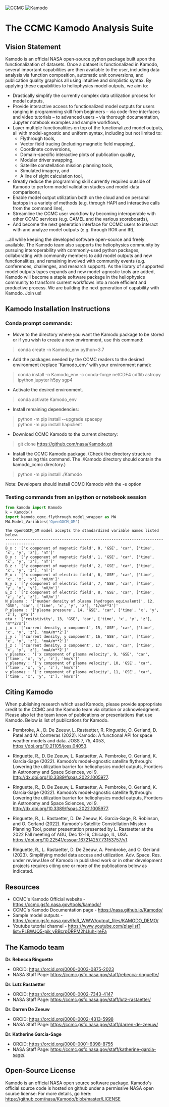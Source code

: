 ![CCMC](docs/notebooks/Files/CCMC.png) ![Kamodo](docs/notebooks/Files/Kamodo.png)
# The CCMC Kamodo Analysis Suite
## Vision Statement
Kamodo is an official NASA open-source python package built upon the functionalization of datasets. Once a dataset is functionalized in Kamodo, several important capabilities are then available to the user, including data analysis via function composition, automatic unit conversions, and publication quality graphics all using intuitive and simplistic syntax. By applying these capabilities to heliophysics model outputs, we aim to:
-	Drastically simplify the currently complex data utilization process for model outputs,
-	Provide interactive access to functionalized model outputs for users ranging in programming skill from beginners – via code-free interfaces and video tutorials – to advanced users – via thorough documentation, Jupyter notebook examples and sample workflows,
-	Layer multiple functionalities on top of the functionalized model outputs, all with model-agnostic and uniform syntax, including but not limited to:
    - Flythrough tools,
    - Vector field tracing (including magnetic field mapping),
    - Coordinate conversions,
    - Domain-specific interactive plots of publication quality,
    - Modular driver swapping,
    - Satellite constellation mission planning tools,
    - Simulated imagery, and
    - A line of sight calculation tool,
-	Greatly reduce the programming skill currently required outside of Kamodo to perform model validation studies and model-data comparisons,
-	Enable model output utilization both on the cloud and on personal laptops in a variety of methods (e.g. through HAPI and interactive calls from the command line),
-	Streamline the CCMC user workflow by becoming interoperable with other CCMC services (e.g. CAMEL and the various scoreboards),
-	And become the next generation interface for CCMC users to interact with and analyze model outputs (e.g. through ROR and IR),

...all while keeping the developed software open-source and freely available. The Kamodo team also supports the heliophysics community by pursuing interoperability with commonly-used python packages, collaborating with community members to add model outputs and new functionalities, and remaining involved with community events (e.g. conferences, challenges, and research support). As the library of supported model outputs types expands and new model-agnostic tools are added, Kamodo will become a staple software package in the heliophysics community to transform current workflows into a more efficient and productive process. We are building the next generation of capability with Kamodo. Join us!

## Kamodo Installation Instructions   

### Conda prompt commands: 
- Move to the directory where you want the Kamodo package to be stored or if you wish to create a new environment, use this command:

> conda create -n Kamodo_env python=3.7  

- Add the packages needed by the CCMC readers to the desired environment (replace 'Kamodo_env' with your environment name):

> conda install -n Kamodo_env -c conda-forge netCDF4 cdflib astropy ipython jupyter h5py sgp4

- Activate the desired environment. 

> conda activate Kamodo_env

- Install remaining dependencies:

> python -m pip install --upgrade spacepy  
> python -m pip install hapiclient    

- Download CCMC Kamodo to the current directory:

> git clone https://github.com/nasa/Kamodo.git

- Install the CCMC Kamodo package. (Check the directory structure before using this command. The ./Kamodo directory should contain the kamodo_ccmc directory.)

> python -m pip install ./Kamodo 

Note: Developers should install CCMC Kamodo with the -e option

### Testing commands from an ipython or notebook session


```python
from kamodo import Kamodo
k = Kamodo()  
import kamodo_ccmc.flythrough.model_wrapper as MW  
MW.Model_Variables('OpenGGCM_GM')
```

    
    The OpenGGCM_GM model accepts the standardized variable names listed below.
    -----------------------------------------------------------------------------------
    B_x : '['x component of magnetic field', 0, 'GSE', 'car', ['time', 'x', 'y', 'z'], 'nT']'
    B_y : '['y component of magnetic field', 1, 'GSE', 'car', ['time', 'x', 'y', 'z'], 'nT']'
    B_z : '['z component of magnetic field', 2, 'GSE', 'car', ['time', 'x', 'y', 'z'], 'nT']'
    E_x : '['x component of electric field', 6, 'GSE', 'car', ['time', 'x', 'x', 'x'], 'mV/m']'
    E_y : '['y component of electric field', 7, 'GSE', 'car', ['time', 'y', 'y', 'y'], 'mV/m']'
    E_z : '['z component of electric field', 8, 'GSE', 'car', ['time', 'z', 'z', 'z'], 'mV/m']'
    N_plasma : '['number density of plasma (hydrogen equivalent)', 12, 'GSE', 'car', ['time', 'x', 'y', 'z'], '1/cm**3']'
    P_plasma : '['plasma pressure', 14, 'GSE', 'car', ['time', 'x', 'y', 'z'], 'pPa']'
    eta : '['resistivity', 13, 'GSE', 'car', ['time', 'x', 'y', 'z'], 'm**2/s']'
    j_x : '['current density, x component', 15, 'GSE', 'car', ['time', 'x', 'y', 'z'], 'muA/m**2']'
    j_y : '['current density, y component', 16, 'GSE', 'car', ['time', 'x', 'y', 'z'], 'muA/m**2']'
    j_z : '['current density, z component', 17, 'GSE', 'car', ['time', 'x', 'y', 'z'], 'muA/m**2']'
    v_plasmax : '['x component of plasma velocity', 9, 'GSE', 'car', ['time', 'x', 'y', 'z'], 'km/s']'
    v_plasmay : '['y component of plasma velocity', 10, 'GSE', 'car', ['time', 'x', 'y', 'z'], 'km/s']'
    v_plasmaz : '['z component of plasma velocity', 11, 'GSE', 'car', ['time', 'x', 'y', 'z'], 'km/s']'
    
    

## Citing Kamodo

When publishing research which used Kamodo, please provide appropriate credit to the CCMC and the Kamodo team via citation or acknowledgment. Please also let the team know of publications or presentations that use Kamodo. Below is list of publications for Kamodo.

- Pembroke, A., D. De Zeeuw, L. Rastaetter, R. Ringuette, O. Gerland, D. Patel and M. Contreras (2022). Kamodo: A functional API for space weather models and data. JOSS 7, 75, 4053, https://doi.org/10.21105/joss.04053.

- Ringuette, R., D. De Zeeuw, L. Rastaetter, A. Pembroke, O. Gerland, K. Garcia-Sage (2022). Kamodo’s model-agnostic satellite flythrough: Lowering the utilization barrier for heliophysics model outputs, Frontiers in Astronomy and Space Sciences, vol 9. http://dx.doi.org/10.3389/fspas.2022.1005977.

- Ringuette, R., D. De Zeeuw, L. Rastaetter, A. Pembroke, O. Gerland, K. Garcia-Sage (2022). Kamodo’s model-agnostic satellite flythrough: Lowering the utilization barrier for heliophysics model outputs, Frontiers in Astronomy and Space Sciences, vol 9. http://dx.doi.org/10.3389/fspas.2022.1005977.

- Ringuette, R., L. Rastaetter, D. De Zeeuw, K. Garcia-Sage, R. Robinson, and O. Gerland (2022). Kamodo's Satellite Constellation Mission Planning Tool, poster presentation presented by L. Rastaetter at the 2022 Fall meeting of AGU, Dec 12-16, Chicago, IL, USA. https://doi.org/10.22541/essoar.167214257.73153757/v1.

- Ringuette, R., L. Rastaetter, D. De Zeeuw, A. Pembroke, and O. Gerland (2023). Simplifying model data access and utilization. Adv. Space. Res. under review.Use of Kamodo in published work or in other development projects requires citing one or more of the publications below as indicated.


## Resources
- CCMC's Kamodo Official website - https://ccmc.gsfc.nasa.gov/tools/kamodo/  
- CCMC's Kamodo Documentation page - https://nasa.github.io/Kamodo/  
- Sample model outputs - https://ccmc.gsfc.nasa.gov/RoR_WWW/output_files/KAMODO_DEMO/  
- Youtube tutorial channel - https://www.youtube.com/playlist?list=PLBWJQ5-pik_yBBcrpDRPM2hLluh-jreFa  

## The Kamodo team
**Dr. Rebecca Ringuette**  
- ORCiD: https://orcid.org/0000-0003-0875-2023  
- NASA Staff Page: https://ccmc.gsfc.nasa.gov/staff/rebecca-ringuette/

**Dr. Lutz Rastaetter**  
- ORCiD: https://orcid.org/0000-0002-7343-4147  
- NASA Staff Page: https://ccmc.gsfc.nasa.gov/staff/lutz-rastaetter/

**Dr. Darren De Zeeuw**  
- ORCiD: https://orcid.org/0000-0002-4313-5998  
- NASA Staff Page: https://ccmc.gsfc.nasa.gov/staff/darren-de-zeeuw/

**Dr. Katherine Garcia-Sage**  
- ORCiD: https://orcid.org/0000-0001-6398-8755  
- NASA Staff Page: https://ccmc.gsfc.nasa.gov/staff/katherine-garcia-sage/


## Open-Source License
Kamodo is an official NASA open source software package. Kamodo's official source code is hosted on github under a permissive NASA open source license: For more details, go here: https://github.com/nasa/Kamodo/blob/master/LICENSE
